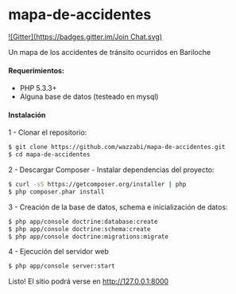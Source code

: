 mapa-de-accidentes
==================
[![Gitter](https://badges.gitter.im/Join Chat.svg)](https://gitter.im/wazzabi/mapa-de-accidentes?utm_source=badge&utm_medium=badge&utm_campaign=pr-badge&utm_content=badge)

Un mapa de los accidentes de tránsito ocurridos en Bariloche

#### Requerimientos:

- PHP 5.3.3+
- Alguna base de datos (testeado en mysql)

#### Instalación

1 - Clonar el repositorio:

```bash
$ git clone https://github.com/wazzabi/mapa-de-accidentes.git
$ cd mapa-de-accidentes
```

2 - Descargar Composer - Instalar dependencias del proyecto:

```bash
$ curl -sS https://getcomposer.org/installer | php
$ php composer.phar install
```

3 - Creación de la base de datos, schema e inicialización de datos:

```bash
$ php app/console doctrine:database:create
$ php app/console doctrine:schema:create
$ php app/console doctrine:migrations:migrate
```

4 - Ejecución del servidor web

```bash
$ php app/console server:start
```

Listo! El sitio podrá verse en http://127.0.0.1:8000
